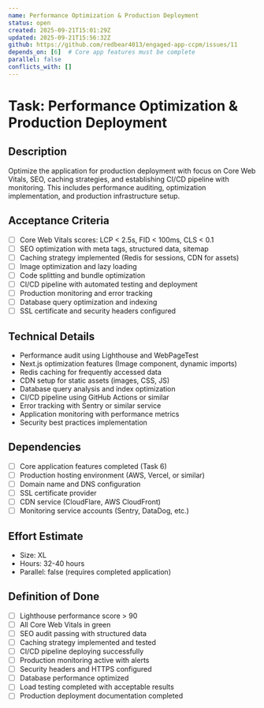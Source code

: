 ```yaml
---
name: Performance Optimization & Production Deployment
status: open
created: 2025-09-21T15:01:29Z
updated: 2025-09-21T15:56:32Z
github: https://github.com/redbear4013/engaged-app-ccpm/issues/11
depends_on: [6]  # Core app features must be complete
parallel: false
conflicts_with: []
---
```


# Task: Performance Optimization & Production Deployment

## Description
Optimize the application for production deployment with focus on Core Web Vitals, SEO, caching strategies, and establishing CI/CD pipeline with monitoring. This includes performance auditing, optimization implementation, and production infrastructure setup.

## Acceptance Criteria
- [ ] Core Web Vitals scores: LCP < 2.5s, FID < 100ms, CLS < 0.1
- [ ] SEO optimization with meta tags, structured data, sitemap
- [ ] Caching strategy implemented (Redis for sessions, CDN for assets)
- [ ] Image optimization and lazy loading
- [ ] Code splitting and bundle optimization
- [ ] CI/CD pipeline with automated testing and deployment
- [ ] Production monitoring and error tracking
- [ ] Database query optimization and indexing
- [ ] SSL certificate and security headers configured

## Technical Details
- Performance audit using Lighthouse and WebPageTest
- Next.js optimization features (Image component, dynamic imports)
- Redis caching for frequently accessed data
- CDN setup for static assets (images, CSS, JS)
- Database query analysis and index optimization
- CI/CD pipeline using GitHub Actions or similar
- Error tracking with Sentry or similar service
- Application monitoring with performance metrics
- Security best practices implementation

## Dependencies
- [ ] Core application features completed (Task 6)
- [ ] Production hosting environment (AWS, Vercel, or similar)
- [ ] Domain name and DNS configuration
- [ ] SSL certificate provider
- [ ] CDN service (CloudFlare, AWS CloudFront)
- [ ] Monitoring service accounts (Sentry, DataDog, etc.)

## Effort Estimate
- Size: XL
- Hours: 32-40 hours
- Parallel: false (requires completed application)

## Definition of Done
- [ ] Lighthouse performance score > 90
- [ ] All Core Web Vitals in green
- [ ] SEO audit passing with structured data
- [ ] Caching strategy implemented and tested
- [ ] CI/CD pipeline deploying successfully
- [ ] Production monitoring active with alerts
- [ ] Security headers and HTTPS configured
- [ ] Database performance optimized
- [ ] Load testing completed with acceptable results
- [ ] Production deployment documentation completed
